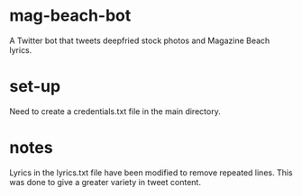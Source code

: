 # mag-beach-bot
A Twitter bot that tweets deepfried stock photos and Magazine Beach lyrics.

# set-up
Need to create a credentials.txt file in the main directory.

# notes
Lyrics in the lyrics.txt file have been modified to remove repeated lines. This was done to give a greater variety in tweet content.
